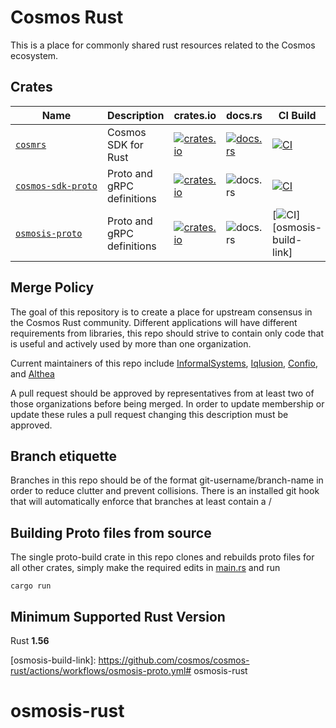 # Cosmos Rust

This is a place for commonly shared rust resources related to the Cosmos ecosystem.

## Crates

| Name                 | Description                 | crates.io                                                     | docs.rs                                         | CI Build                                                   |
|----------------------|-----------------------------|---------------------------------------------------------------|-------------------------------------------------|------------------------------------------------------------|
| [`cosmrs`]           | Cosmos SDK for Rust         | [![crates.io][cosmrs-crate-img]][cosmrs-crate-link]           | [![docs.rs][cosmrs-docs-img]][cosmrs-docs-link] | [![CI][cosmrs-ci-img]][cosmrs-ci-link]                     |
| [`cosmos‑sdk‑proto`] | Proto and gRPC definitions  | [![crates.io][cosmos-sdk-proto-crate-img]][cosmrs-crate-link] | ![docs.rs][cosmos-sdk-proto-docs-img]           | [![CI][cosmos-sdk-proto-ci-img]][cosmos-sdk-proto-ci-link] |
| [`osmosis‑proto`]    | Proto and gRPC definitions  | [![crates.io][osmosis-crate-image]][osmosis-crate-link]       | ![docs.rs][osmosis-docs-image]                  | [![CI][osmosis-build-image]][osmosis-build-link]   |

## Merge Policy

The goal of this repository is to create a place for upstream consensus in the Cosmos Rust community. Different applications will have different requirements from libraries, this repo should strive to contain only code that is useful and actively used by more than one organization.

Current maintainers of this repo include [InformalSystems](https://github.com/informalsystems), [Iqlusion](https://github.com/iqlusioninc), [Confio](https://github.com/confio), and [Althea](https://github.com/althea-net)

A pull request should be approved by representatives from at least two of those organizations
before being merged. In order to update membership or update these rules a pull request changing
this description must be approved.

## Branch etiquette

Branches in this repo should be of the format git-username/branch-name in order to reduce
clutter and prevent collisions. There is an installed git hook that will automatically enforce
that branches at least contain a /

## Building Proto files from source

The single proto-build crate in this repo clones and rebuilds proto files for
all other crates, simply make the required edits in [main.rs](proto-build/main.rs) and run

    cargo run

## Minimum Supported Rust Version

Rust **1.56**

[//]: # "crates"

[`cosmrs`]: https://github.com/cosmos/cosmos-rust/tree/main/cosmrs
[`cosmos‑sdk‑proto`]: https://github.com/cosmos/cosmos-rust/tree/main/cosmos-sdk-proto
[`osmosis‑proto`]: https://github.com/cosmos/cosmos-rust/tree/main/osmosis-proto

[//]: # "badges"

[cosmrs-crate-img]: https://img.shields.io/crates/v/cosmrs.svg?logo=rust
[cosmrs-crate-link]: https://crates.io/crates/cosmrs
[cosmrs-docs-img]: https://docs.rs/cosmrs/badge.svg
[cosmrs-docs-link]: https://docs.rs/cosmrs/
[cosmrs-ci-img]: https://github.com/cosmos/cosmos-rust/workflows/cosmrs/badge.svg
[cosmrs-ci-link]: https://github.com/cosmos/cosmos-rust/actions/workflows/cosmrs.yml

[cosmos-sdk-proto-crate-img]: https://img.shields.io/crates/v/cosmos-sdk-proto.svg?logo=rust
[cosmrs-crate-link]: https://crates.io/crates/cosmos-sdk-proto
[cosmos-sdk-proto-docs-img]: https://docs.rs/cosmos-sdk-proto/badge.svg
[cosmos-sdk-proto-docs-link]: https://docs.rs/cosmos-sdk-proto/
[cosmos-sdk-proto-ci-img]: https://github.com/cosmos/cosmos-rust/workflows/cosmos-sdk-proto/badge.svg
[cosmos-sdk-proto-ci-link]: https://github.com/cosmos/cosmos-rust/actions/workflows/cosmos-sdk-proto.yml



[osmosis-crate-image]: https://buildstats.info/crate/osmosis-proto
[osmosis-crate-link]: https://crates.io/crates/osmosis-proto
[osmosis-docs-image]: https://docs.rs/osmosis-proto/badge.svg
[osmosis-docs-link]: https://docs.rs/osmosis-proto/

[osmosis-build-image]: https://github.com/cosmos/cosmos-rust/workflows/osmosis-proto/badge.svg
[osmosis-build-link]: https://github.com/cosmos/cosmos-rust/actions/workflows/osmosis-proto.yml# osmosis-rust
# osmosis-rust
